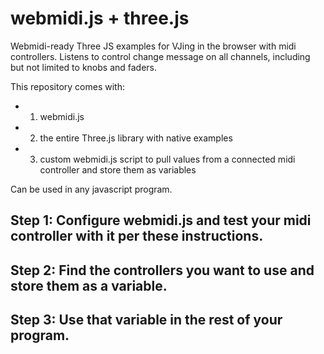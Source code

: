 # webmidi.js + three.js
Webmidi-ready Three JS examples for VJing in the browser with midi controllers.
Listens to control change message on all channels, including but not limited to knobs and faders.

This repository comes with:
* 1. webmidi.js
* 2. the entire Three.js library with native examples
* 3. custom webmidi.js script to pull values from a connected midi controller and store them as variables

Can be used in any javascript program. 

## Step 1: Configure webmidi.js and test your midi controller with it per these instructions.

## Step 2: Find the controllers you want to use and store them as a variable.

## Step 3: Use that variable in the rest of your program.



